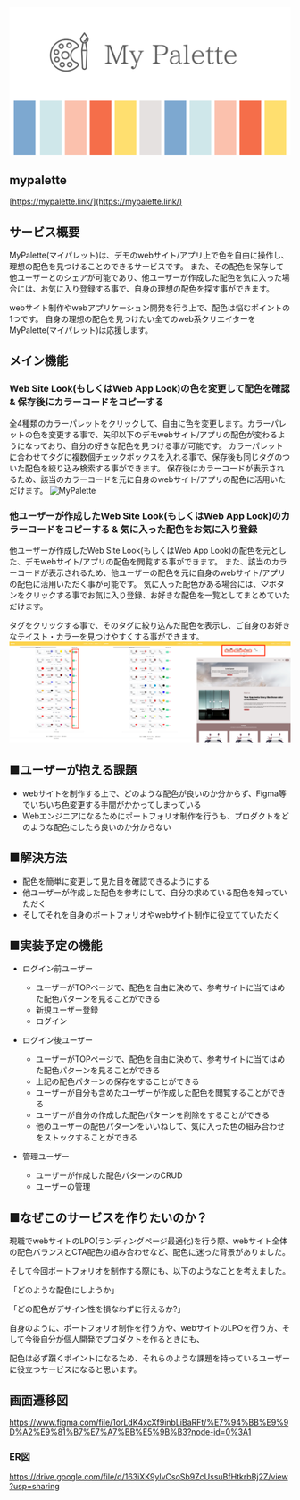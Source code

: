 ![MyPalette](/app/assets/images/ogp.png)

## mypalette
[https://mypalette.link/](https://mypalette.link/)

## サービス概要
MyPalette(マイパレット)は、デモのwebサイト/アプリ上で色を自由に操作し、理想の配色を見つけることのできるサービスです。
また、その配色を保存して他ユーザーとのシェアが可能であり、他ユーザーが作成した配色を気に入った場合には、お気に入り登録する事で、自身の理想の配色を探す事ができます。

webサイト制作やwebアプリケーション開発を行う上で、配色は悩むポイントの1つです。
自身の理想の配色を見つけたい全てのweb系クリエイターをMyPalette(マイパレット)は応援します。

## メイン機能
### Web Site Look(もしくはWeb App Look)の色を変更して配色を確認 & 保存後にカラーコードをコピーする
全4種類のカラーパレットをクリックして、自由に色を変更します。カラーパレットの色を変更する事で、矢印以下のデモwebサイト/アプリの配色が変わるようになっており、自分の好きな配色を見つける事が可能です。
カラーパレットに合わせてタグに複数個チェックボックスを入れる事で、保存後も同じタグのついた配色を絞り込み検索する事ができます。
保存後はカラーコードが表示されるため、該当のカラーコードを元に自身のwebサイト/アプリの配色に活用いただけます。
![MyPalette](/app/assets/images/Frame1.png)

### 他ユーザーが作成したWeb Site Look(もしくはWeb App Look)のカラーコードをコピーする & 気に入った配色をお気に入り登録
他ユーザーが作成したWeb Site Look(もしくはWeb App Look)の配色を元とした、デモwebサイト/アプリの配色を閲覧する事ができます。
また、該当のカラーコードが表示されるため、他ユーザーの配色を元に自身のwebサイト/アプリの配色に活用いただく事が可能です。
気に入った配色がある場合には、♡ボタンをクリックする事でお気に入り登録、お好きな配色を一覧としてまとめていただけます。

タグをクリックする事で、そのタグに絞り込んだ配色を表示し、ご自身のお好きなテイスト・カラーを見つけやすくする事ができます。
![MyPalette](/app/assets/images/Frame2.png)

## ■ユーザーが抱える課題
- webサイトを制作する上で、どのような配色が良いのか分からず、Figma等でいちいち色変更する手間がかかってしまっている
- Webエンジニアになるためにポートフォリオ制作を行うも、プロダクトをどのような配色にしたら良いのか分からない

## ■解決方法
- 配色を簡単に変更して見た目を確認できるようにする
- 他ユーザーが作成した配色を参考にして、自分の求めている配色を知っていただく
- そしてそれを自身のポートフォリオやwebサイト制作に役立てていただく

## ■実装予定の機能
- ログイン前ユーザー
	- ユーザーがTOPページで、配色を自由に決めて、参考サイトに当てはめた配色パターンを見ることができる
	- 新規ユーザー登録
	- ログイン

- ログイン後ユーザー
	- ユーザーがTOPページで、配色を自由に決めて、参考サイトに当てはめた配色パターンを見ることができる
	- 上記の配色パターンの保存をすることができる
	- ユーザーが自分も含めたユーザーが作成した配色を閲覧することができる
	- ユーザーが自分の作成した配色パターンを削除をすることができる
	- 他のユーザーの配色パターンをいいねして、気に入った色の組み合わせをストックすることができる

- 管理ユーザー
	- ユーザーが作成した配色パターンのCRUD
	- ユーザーの管理

## ■なぜこのサービスを作りたいのか？
現職でwebサイトのLPO(ランディングページ最適化)を行う際、webサイト全体の配色バランスとCTA配色の組み合わせなど、配色に迷った背景がありました。

そして今回ポートフォリオを制作する際にも、以下のようなことを考えました。

「どのような配色にしようか」

「どの配色がデザイン性を損なわずに行えるか?」

自身のように、ポートフォリオ制作を行う方や、webサイトのLPOを行う方、そして今後自分が個人開発でプロダクトを作るときにも、

配色は必ず躓くポイントになるため、それらのような課題を持っているユーザーに役立つサービスになると思います。

## 画面遷移図
https://www.figma.com/file/1orLdK4xcXf9inbLiBaRFt/%E7%94%BB%E9%9D%A2%E9%81%B7%E7%A7%BB%E5%9B%B3?node-id=0%3A1

### ER図
https://drive.google.com/file/d/163iXK9ylvCsoSb9ZcUssuBfHtkrbBj2Z/view?usp=sharing